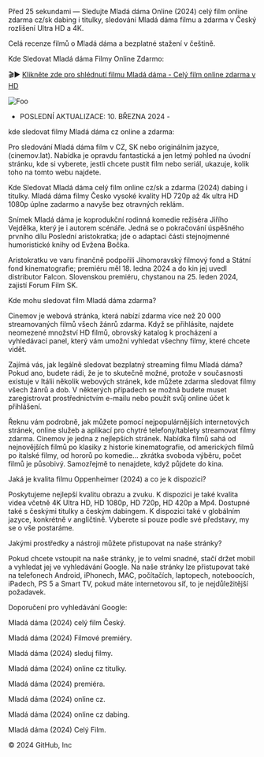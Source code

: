 Před 25 sekundami — Sledujte Mladá dáma Online (2024) celý film online zdarma cz/sk dabing i titulky, sledování Mladá dáma filmu a zdarma v Český rozlišení Ultra HD a 4K.

Celá recenze filmů o Mladá dáma a bezplatné stažení v češtině.

Kde Sledovat Mladá dáma Filmy Online Zdarmo:


🎬► [Klikněte zde pro shlédnutí filmu Mladá dáma - Celý film online zdarma v HD](https://cinemov.lat/cs/movie/763215)


<animated-image data-catalyst=""><a href="https://cinemov.lat/cs/movie/763215" rel="nofollow" data-target="animated-image.originalLink"><img src="https://camo.githubusercontent.com/917e6ed5c302499242165dcc02bdbce85c075fd21b35918eb9c0b771855261b8/68747470733a2f2f7374617469632e7769787374617469632e636f6d2f6d656469612f6232343966395f61646163386637306662336634356238383639313639366337376465313866337e6d76322e676966" alt="Foo" data-canonical-src="https://static.wixstatic.com/media/b249f9_adac8f70fb3f45b88691696c77de18f3~mv2.gif" style="max-width: 100%; display: inline-block;" data-target="animated-image.originalImage"></a>

- POSLEDNÍ AKTUALIZACE: 10. BŘEZNA 2024 -


kde sledovat filmy Mladá dáma cz online a zdarma:

Pro sledování Mladá dáma film v CZ, SK nebo originálním jazyce, (cinemov.lat). Nabídka je opravdu fantastická a jen letmý pohled na úvodní stránku, kde si vyberete, jestli chcete pustit film nebo seriál, ukazuje, kolik toho na tomto webu najdete.


Kde Sledovat Mladá dáma celý film online cz/sk a zdarma (2024) dabing i titulky. Mladá dáma filmy Česko vysoké kvality HD 720p až 4k ultra HD 1080p úplne zadarmo a navyše bez otravných reklám.

Snímek Mladá dáma je koprodukční rodinná komedie režiséra Jiřího Vejdělka, který je i autorem scénáře. Jedná se o pokračování úspěšného prvního dílu Poslední aristokratka; jde o adaptaci části stejnojmenné humoristické knihy od Evžena Bočka.

Aristokratku ve varu finančně podpořili Jihomoravský filmový fond a Státní fond kinematografie; premiéru měl 18. ledna 2024 a do kin jej uvedl distributor Falcon. Slovenskou premiéru, chystanou na 25. leden 2024, zajistí Forum Film SK.

Kde mohu sledovat film Mladá dáma zdarma?

Cinemov je webová stránka, která nabízí zdarma více než 20 000 streamovaných filmů všech žánrů zdarma. Když se přihlásíte, najdete neomezené množství HD filmů, obrovský katalog k procházení a vyhledávací panel, který vám umožní vyhledat všechny filmy, které chcete vidět.

Zajímá vás, jak legálně sledovat bezplatný streaming filmu Mladá dáma? Pokud ano, budete rádi, že je to skutečně možné, protože v současnosti existuje v Itálii několik webových stránek, kde můžete zdarma sledovat filmy všech žánrů a dob. V některých případech se možná budete muset zaregistrovat prostřednictvím e-mailu nebo použít svůj online účet k přihlášení.

Řeknu vám podrobně, jak můžete pomocí nejpopulárnějších internetových stránek, online služeb a aplikací pro chytré telefony/tablety streamovat filmy zdarma. Cinemov je jedna z nejlepších stránek. Nabídka filmů sahá od nejnovějších filmů po klasiky z historie kinematografie, od amerických filmů po italské filmy, od hororů po komedie… zkrátka svoboda výběru, počet filmů je působivý. Samozřejmě to nenajdete, když půjdete do kina.

Jaká je kvalita filmu Oppenheimer (2024) a co je k dispozici?

Poskytujeme nejlepší kvalitu obrazu a zvuku. K dispozici je také kvalita videa včetně 4K Ultra HD, HD 1080p, HD 720p, HD 420p a Mp4. Dostupné také s českými titulky a českým dabingem. K dispozici také v globálním jazyce, konkrétně v angličtině. Vyberete si pouze podle své představy, my se o vše postaráme.

Jakými prostředky a nástroji můžete přistupovat na naše stránky?

Pokud chcete vstoupit na naše stránky, je to velmi snadné, stačí držet mobil a vyhledat jej ve vyhledávání Google. Na naše stránky lze přistupovat také na telefonech Android, iPhonech, MAC, počítačích, laptopech, noteboocích, iPadech, PS 5 a Smart TV, pokud máte internetovou síť, to je nejdůležitější požadavek.

Doporučení pro vyhledávání Google:

Mladá dáma (2024) celý film Český.

Mladá dáma (2024) Filmové premiéry.

Mladá dáma (2024) sleduj filmy.

Mladá dáma (2024) online cz titulky.

Mladá dáma (2024) premiéra.

Mladá dáma (2024) online cz.

Mladá dáma (2024) online cz dabing.

Mladá dáma (2024) Celý Film.

© 2024 GitHub, Inc
